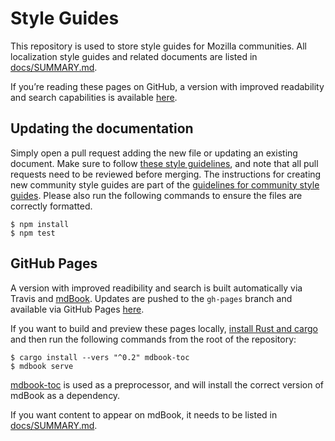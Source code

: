 # Style Guides

This repository is used to store style guides for Mozilla communities. All localization style guides and related documents are listed in [docs/SUMMARY.md](docs/SUMMARY.md).

If you’re reading these pages on GitHub, a version with improved readability and search capabilities is available [here](https://mozilla-l10n.github.io/styleguides).

## Updating the documentation

Simply open a pull request adding the new file or updating an existing document. Make sure to follow [these style guidelines](https://github.com/mozilla-l10n/documentation/blob/master/src/misc/documentation_styleguide.md), and note that all pull requests need to be reviewed before merging. The instructions for creating new community style guides are part of the [guidelines for community style guides](src/guidelines/). Please also run the following commands to ensure the files are correctly formatted.

```
$ npm install
$ npm test
```

## GitHub Pages

A version with improved readibility and search is built automatically via Travis and [mdBook](https://github.com/rust-lang/mdBook/). Updates are pushed to the `gh-pages` branch and available via GitHub Pages [here](https://mozilla-l10n.github.io/styleguides).

If you want to build and preview these pages locally,  [install Rust and cargo](https://www.rust-lang.org/learn/get-started) and then run the following commands from the root of the repository:

```
$ cargo install --vers "^0.2" mdbook-toc
$ mdbook serve
```

[mdbook-toc](https://github.com/badboy/mdbook-toc/) is used as a preprocessor, and will install the correct version of mdBook as a dependency.

If you want content to appear on mdBook, it needs to be listed in [docs/SUMMARY.md](docs/SUMMARY.md).
